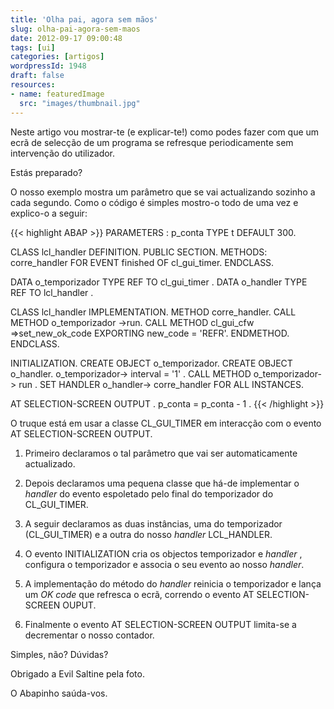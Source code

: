 ```yaml
---
title: 'Olha pai, agora sem mãos'
slug: olha-pai-agora-sem-maos
date: 2012-09-17 09:00:48
tags: [ui]
categories: [artigos]
wordpressId: 1948
draft: false
resources:
- name: featuredImage
  src: "images/thumbnail.jpg"
---
```

Neste artigo vou mostrar-te (e explicar-te!) como podes fazer com que um ecrã de selecção de um programa se refresque periodicamente sem intervenção do utilizador.

Estás preparado?

<!--more-->

O nosso exemplo mostra um parâmetro que se vai actualizando sozinho a cada segundo. Como o código é simples mostro-o todo de uma vez e explico-o a seguir:


{{< highlight ABAP >}}
PARAMETERS : p_conta TYPE t DEFAULT 300.

CLASS lcl_handler DEFINITION.
  PUBLIC SECTION.
    METHODS: corre_handler FOR EVENT finished OF cl_gui_timer.
ENDCLASS.

DATA o_temporizador TYPE REF TO cl_gui_timer .
DATA o_handler TYPE REF TO lcl_handler .

CLASS lcl_handler IMPLEMENTATION.
  METHOD corre_handler.
    CALL METHOD o_temporizador ->run.
    CALL METHOD cl_gui_cfw =>set_new_ok_code
      EXPORTING
        new_code = 'REFR'.
  ENDMETHOD.
ENDCLASS.

INITIALIZATION.
  CREATE OBJECT o_temporizador.
  CREATE OBJECT o_handler.
  o_temporizador-> interval = '1' .
  CALL METHOD o_temporizador-> run .
  SET HANDLER o_handler-> corre_handler FOR ALL INSTANCES.

AT SELECTION-SCREEN OUTPUT .
  p_conta = p_conta - 1 .
{{< /highlight >}}

O truque está em usar a classe CL_GUI_TIMER em interacção com o evento AT SELECTION-SCREEN OUTPUT.

  1. Primeiro declaramos o tal parâmetro que vai ser automaticamente actualizado.

  2. Depois declaramos uma pequena classe que há-de implementar o _handler_ do evento espoletado pelo final do temporizador do CL_GUI_TIMER.

  3. A seguir declaramos as duas instâncias, uma do temporizador (CL_GUI_TIMER) e a outra do nosso _handler_ LCL_HANDLER.

  4. O evento INITIALIZATION cria os objectos temporizador e _handler_ , configura o temporizador e associa o seu evento ao nosso _handler_.

  5. A implementação do método do _handler_ reinicia o temporizador e lança um _OK code_ que refresca o ecrã, correndo o evento AT SELECTION-SCREEN OUPUT.

  6. Finalmente o evento AT SELECTION-SCREEN OUTPUT limita-se a decrementar o nosso contador.

Simples, não? Dúvidas?

Obrigado a Evil Saltine pela foto.

O Abapinho saúda-vos.
